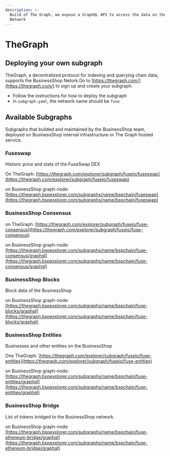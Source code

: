 ```yaml
---
description: >-
  Build of The Graph, we expose a GraphQL API to access the data on the BusinessShop
  Network
---
```


# TheGraph

## Deploying your own subgraph

TheGraph, a decentralized protocol for indexing and querying chain data, supports the BusinessShop Netork.Go to [https://thegraph.com/](https://thegraph.com/) to sign up and create your subgraph.

* Follow the instructions for how to deploy the subgraph
* in `subgraph.yaml`, the network name should be `fuse`

## Available Subgraphs

Subgraphs that builded and maintained by the BusinessShop team, deployed on BusinessShop internal infrastructure or The Graph hosted service.

### Fuseswap

Historic price and stats of the FuseSwap DEX

On TheGraph: [https://thegraph.com/explorer/subgraph/fuseio/fuseswap](https://thegraph.com/explorer/subgraph/fuseio/fuseswap)

on BusinessShop graph-node:  [https://thegraph.bspexplorer.com/subgraphs/name/bspchain/fuseswap](https://thegraph.bspexplorer.com/subgraphs/name/bspchain/fuseswap)

### BusinessShop Consensus

on TheGraph: [https://thegraph.com/explorer/subgraph/fuseio/fuse-consensus](https://thegraph.com/explorer/subgraph/fuseio/fuse-consensus)

on BusinessShop graph-node: [https://thegraph.bspexplorer.com/subgraphs/name/bspchain/fuse-consensus/graphql](https://thegraph.bspexplorer.com/subgraphs/name/bspchain/fuse-consensus/graphql)

### BusinessShop Blocks

Block data of the BusinessShop

on BusinessShop graph-node: [https://thegraph.bspexplorer.com/subgraphs/name/bspchain/fuse-blocks/graphql](https://thegraph.bspexplorer.com/subgraphs/name/bspchain/fuse-blocks/graphql)

### BusinessShop Entities

Businesses and other entities on the BusinessShop

One TheGraph: [https://thegraph.com/explorer/subgraph/fuseio/fuse-entities](https://thegraph.com/explorer/subgraph/fuseio/fuse-entities)

on BusinessShop graph-node:  [https://thegraph.bspexplorer.com/subgraphs/name/bspchain/fuse-entities/graphql](https://thegraph.bspexplorer.com/subgraphs/name/bspchain/fuse-entities/graphql)

### BusinessShop Bridge

List of tokens bridged to the BusinessShop network.

on BusinessShop graph-node: [https://thegraph.bspexplorer.com/subgraphs/name/bspchain/fuse-ethereum-bridge/graphql](https://thegraph.bspexplorer.com/subgraphs/name/bspchain/fuse-ethereum-bridge/graphql)

